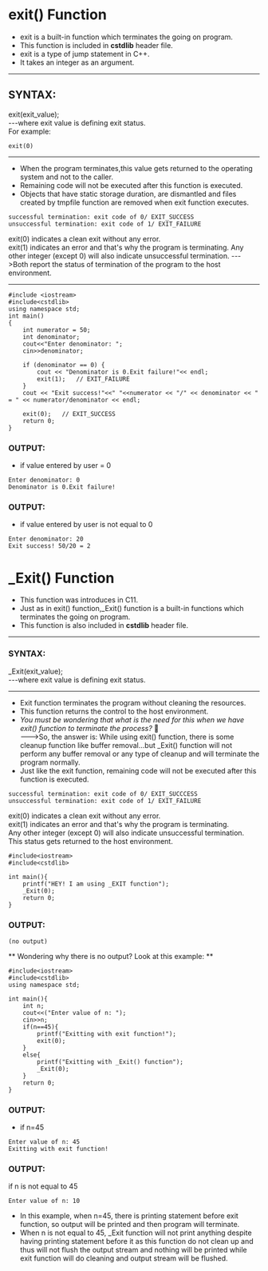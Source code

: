 # exit() Function
* exit is a built-in function which terminates the going on program.
* This function is included in **cstdlib** header file.
* exit is a type of jump statement in C++.
* It takes an integer as an argument.
***
## SYNTAX:  
exit(exit_value);  
---where exit value is defining exit status.  
For example:
```
exit(0)
```
***
* When the program terminates,this value gets returned to the operating system and not to the caller.
* Remaining code will not be executed after this function is executed.
* Objects that have static storage duration, are dismantled and files created by tmpfile function are removed when exit function executes.
```
successful termination: exit code of 0/ EXIT_SUCCESS
unsuccessful termination: exit code of 1/ EXIT_FAILURE 
```
exit(0) indicates a clean exit without any error.  
exit(1) indicates an error and that's why the program is terminating.
Any other integer (except 0) will also indicate unsuccessful termination.
--->Both report the status of termination of the program to the host environment.
***
```
#include <iostream>
#include<cstdlib>
using namespace std;
int main()
{
    int numerator = 50;
    int denominator;
    cout<<"Enter denominator: ";
    cin>>denominator;
    
    if (denominator == 0) {
        cout << "Denominator is 0.Exit failure!"<< endl;
        exit(1);   // EXIT_FAILURE
    }
    cout << "Exit success!"<<" "<<numerator << "/" << denominator << " = " << numerator/denominator << endl;
    
    exit(0);   // EXIT_SUCCESS
    return 0;
}
```
### OUTPUT:
* if value entered by user = 0
```
Enter denominator: 0
Denominator is 0.Exit failure!
```
### OUTPUT:
* if value entered by user is not equal to 0
```
Enter denominator: 20
Exit success! 50/20 = 2
```
# _Exit() Function
* This function was introduces in C11.
* Just as in exit() function,_Exit() function is a built-in functions which terminates the going on program.
* This function is also included in **cstdlib** header file.
***
### SYNTAX:
_Exit(exit_value);  
---where exit value is defining exit status.
***
* Exit function terminates the program without cleaning the resources.
* This function returns the control to the host environment.
* *You must be wondering that what is the need for this when we have exit() function to terminate the process?*  🤔  
--->So, the answer is: While using exit() function, there is some cleanup function like buffer removal...but _Exit() function will not perform any buffer removal or any type of cleanup and will terminate the program normally.
* Just like the exit function, remaining code will not be executed after this function is executed.
```
successful termination: exit code of 0/ EXIT_SUCCCESS
unsuccessful termination: exit code of 1/ EXIT_FAILURE 
```
exit(0) indicates a clean exit without any error.  
exit(1) indicates an error and that's why the program is terminating.  
Any other integer (except 0) will also indicate unsuccessful termination.
This status gets returned to the host environment.
```
#include<iostream>
#include<cstdlib>

int main(){
    printf("HEY! I am using _EXIT function");
    _Exit(0);
    return 0;
}
```
### OUTPUT:
```
(no output)
```
** Wondering why there is no output? Look at this example: **
```
#include<iostream>
#include<cstdlib>
using namespace std;

int main(){
    int n;
    cout<<("Enter value of n: ");
    cin>>n;
    if(n==45){
        printf("Exitting with exit function!");
        exit(0);
    }
    else{
        printf("Exitting with _Exit() function");
        _Exit(0);
    }
    return 0;
}
```
### OUTPUT:
* if n=45
```
Enter value of n: 45
Exitting with exit function!
```
### OUTPUT:
if n is not equal to 45
```
Enter value of n: 10
```
* In this example, when n=45, there is printing statement before exit function, so output will be printed and then program will terminate.  
* When n is not equal to 45,  _Exit function will not print anything despite having printing statement before it as this function do not clean up  and thus will not flush the output stream and nothing will be printed while exit function will do cleaning and output stream will be flushed.


